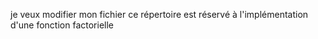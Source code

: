 je veux modifier mon fichier
ce répertoire est réservé à l'implémentation d'une fonction factorielle
